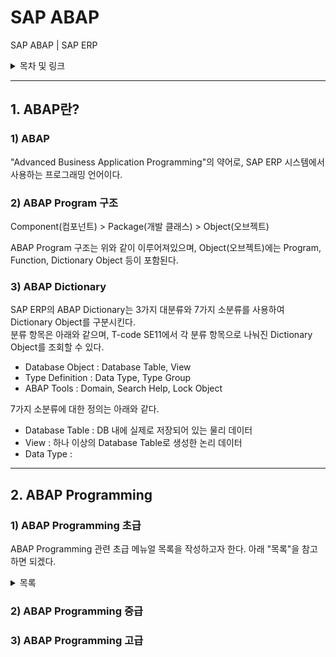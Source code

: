# SAP ABAP    

SAP ABAP | SAP ERP    

<details>
<summary>목차 및 링크</summary>
<div markdown="1">

> [1. ABAP란?]()    
> > [1) ABAP]()    
> > [2) ABAP Program 구조]()    
> > [3) ABAP Dictionary]()    
> 
> [2. ABAP Programming]()    
> > [1) ABAP Programming 초급]()    
> > [2) ABAP Programming 중급]()    
> > [3) ABAP Programming 고급]()    

</div>
</details>

-----

## 1. ABAP란?

### 1) ABAP

 "Advanced Business Application Programming"의 약어로, SAP ERP 시스템에서 사용하는 프로그래밍 언어이다.    

### 2) ABAP Program 구조    

 Component(컴포넌트) > Package(개발 클래스) > Object(오브젝트)    

 ABAP Program 구조는 위와 같이 이루어져있으며, Object(오브젝트)에는 Program, Function, Dictionary Object 등이 포함된다.    

### 3) ABAP Dictionary

 SAP ERP의 ABAP Dictionary는 3가지 대분류와 7가지 소분류를 사용하여 Dictionary Object를 구분시킨다.    
 분류 항목은 아래와 같으며, T-code SE11에서 각 분류 항목으로 나눠진 Dictionary Object를 조회할 수 있다.    
 
 - Database Object : Database Table, View    
 - Type Definition : Data Type, Type Group    
 - ABAP Tools : Domain, Search Help, Lock Object    

 7가지 소분류에 대한 정의는 아래와 같다.    

 - Database Table : DB 내에 실제로 저장되어 있는 물리 데이터    
 - View : 하나 이상의 Database Table로 생성한 논리 데이터    
 - Data Type : 

-----

## 2. ABAP Programming    

### 1) ABAP Programming 초급    

 ABAP Programming 관련 초급 메뉴얼 목록을 작성하고자 한다. 아래 "목록"을 참고하면 되겠다.    

<details>
<summary>목록</summary>
<div markdown="1">

> 코어 모듈
> - MM : "Material Management"의 약어로, 구매 및 자재 관리 모듈
> - PP : "Production Planning"의 약어로, 생산 관리 모듈
> - SD : "Sales and Distribution"의 약어로, 영업 및 유통(물류) 관리 모듈
> - FI : "Financial"의 약자로, 재무 회계 모듈 (외부 보고용 회계)
> - CO : "Controlling"의 약자로, 관리 회계 모듈 (내부 전략용 회계)
> - HR : "Human Resources"의 약어로, 인사 관리 모듈
> - BW : "Business Warehouse"의 약어로, 데이터 관리 모듈
> - BI : "Business Intelligence"의 약어로, 데이터 분석 및 리포팅 모듈
> 
> 서브 모듈
> - QM : "Quality Management"의 약어로, 품질 관리 모듈
> - IM : "Investment Management"의 약어로, 수출입 및 투자 관리 모듈
> - LE : "Logistics Execution"의 약어로, 재고 및 보관 관리 모듈
> - PM : "Plant Management"의 약어로, 설비 관리 모듈
> - TR : "Treasury"의 약자로, 자금 관리 모듈
> - FB : "Firm Banking"의 약어로, 펌뱅킹 관리 모듈 (은행 업무)
> - PI : "Process Integration"의 약어로, non-SAP 프로그램 데이터 연동 관리 모듈

</div>
</details>

### 2) ABAP Programming 중급    

### 3) ABAP Programming 고급    








